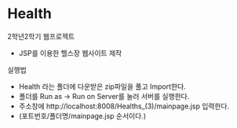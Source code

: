 # Health

2학년2학기 웹프로젝트 

- JSP를 이용한 헬스장 웹사이트 제작

실행법
- Health 라는 폴더에 다운받은 zip파일을 풀고 Import한다.
 - 폴더를 Run as -> Run on Server를 눌러 서버를 실행한다.
 - 주소창에 http://localhost:8008/Healths_(3)/mainpage.jsp 입력한다.
 - (포트번호/폴더명/mainpage.jsp 순서이다.)
